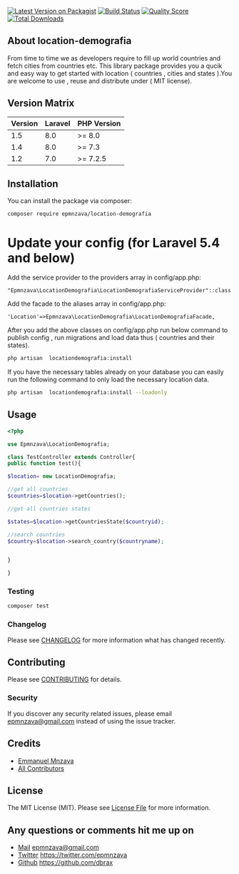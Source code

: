 

[![Latest Version on Packagist](https://img.shields.io/packagist/v/epmnzava/location-demografia.svg?style=flat-square)](https://packagist.org/packages/epmnzava/location-demografia)
[![Build Status](https://img.shields.io/travis/epmnzava/location-demografia/master.svg?style=flat-square)](https://travis-ci.org/epmnzava/location-demografia)
[![Quality Score](https://img.shields.io/scrutinizer/g/epmnzava/location-demografia.svg?style=flat-square)](https://scrutinizer-ci.com/g/epmnzava/location-demografia)
[![Total Downloads](https://img.shields.io/packagist/dt/epmnzava/location-demografia.svg?style=flat-square)](https://packagist.org/packages/epmnzava/location-demografia)

## About location-demografia

From time to time  we as developers  require to fill up world countries and fetch cities from countries etc. This library package provides you a qucik and easy  way to get started with location ( countries , cities and  states ).You are welcome to use , reuse and distribute under ( MIT license).


## Version Matrix

Version | Laravel   | PHP Version
------- | --------- | ------------
1.5     | 8.0       | >= 8.0
1.4     | 8.0       | >= 7.3
1.2     | 7.0       | >= 7.2.5



## Installation


You can install the package via composer:

```bash
composer require epmnzava/location-demografia
```


# Update your config (for Laravel 5.4 and below)
Add the service provider to the providers array in config/app.php:

```
"Epmnzava\LocationDemografia\LocationDemografiaServiceProvider"::class
```

Add the facade to the aliases array in config/app.php:

```
'Location'=>Epmnzava\LocationDemografia\LocationDemografiaFacade,
```

After you add the above classes on config/app.php run below command to publish config , run migrations  and load data thus ( countries and their states). 
```bash
php artisan  locationdemografia:install
```

If you have the necessary tables already on your database you can easily run the following command to only load the necessary location data.

```bash
php artisan  locationdemografia:install --loadonly
```

## Usage

``` php
<?php

use Epmnzava\LocationDemografia;

class TestController extends Controller{
public function test(){

$location= new LocationDemografia;

//get all countries 
$countries=$location->getCountries();

//get all countries states

$states=$location->getCountriesState($countryid);

//search countries
$country=$location->search_country($countryname);


}

}
```

### Testing

``` bash
composer test
```

### Changelog

Please see [CHANGELOG](CHANGELOG.md) for more information what has changed recently.

## Contributing

Please see [CONTRIBUTING](CONTRIBUTING.md) for details.

### Security

If you discover any security related issues, please email epmnzava@gmail.com instead of using the issue tracker.

## Credits

- [Emmanuel Mnzava](https://github.com/dbrax)
- [All Contributors](../../contributors)

## License

The MIT License (MIT). Please see [License File](LICENSE.md) for more information.

## Any questions or comments hit me up on
- [Mail](mailto:epmnzava@gmail.com)       epmnzava@gmail.com 
- [Twitter](https://twitter.com/epmnzava) https://twitter.com/epmnzava
- [Github](https://github.com/dbrax)      https://github.com/dbrax


<script src="https://utteranc.es/client.js"
        repo="dbrax / location-demographia"
        issue-term="title"
        theme="github-light"
        crossorigin="anonymous"
        async>
</script>

